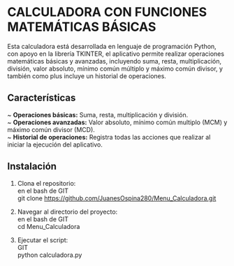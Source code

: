 # CALCULADORA CON FUNCIONES MATEMÁTICAS BÁSICAS

Esta calculadora está desarrollada en lenguaje de programación Python, con apoyo en la librería TKINTER, el aplicativo permite realizar operaciones matemáticas básicas 
y avanzadas, incluyendo suma, resta, multiplicación, división, valor absoluto, mínimo común múltiplo y máximo común divisor, y también como plus incluye 
un historial de operaciones.


## Características

~ **Operaciones básicas:** Suma, resta, multiplicación y división. <br>
~ **Operaciones avanzadas:** Valor absoluto, mínimo común multiplo (MCM) y máximo común divisor (MCD). <br>
~ **Historial de operaciones:** Registra todas las acciones que realizar al iniciar la ejecución del aplicativo. <br>

## Instalación

1. Clona el repositorio: <br>
	en el bash de GIT <br>
	git clone https://github.com/JuanesOspina280/Menu_Calculadora.git <br>

2. Navegar al directorio del proyecto: <br>
	en el bash de GIT <br>
	cd Menu_Calculadora <br>

3. Ejecutar el script: <br>
	GIT <br>
	python calculadora.py <br>
